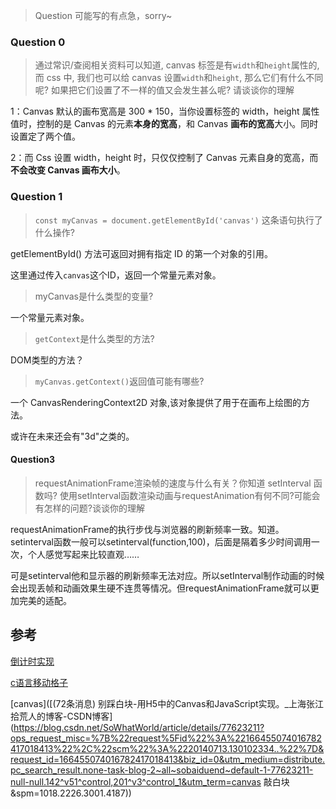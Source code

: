 > Question 可能写的有点急，sorry~

### Question 0

>通过常识/查阅相关资料可以知道, canvas 标签是有`width`和`height`属性的, 而 css 中, 我们也可以给 canvas 设置`width`和`height`, 那么它们有什么不同呢? 如果把它们设置了不一样的值又会发生甚么呢? 请谈谈你的理解

1：Canvas 默认的画布宽高是 300 * 150，当你设置标签的 width，height 属性值时，控制的是 Canvas 的元素**本身的宽高**，和 Canvas **画布的宽高**大小。同时设置定了两个值。

2：而 Css 设置 width，height 时，只仅仅控制了 Canvas 元素自身的宽高，而**不会改变 Canvas 画布大小**。

### Question 1

> `const myCanvas = document.getElementById('canvas')` 这条语句执行了什么操作?

getElementById() 方法可返回对拥有指定 ID 的第一个对象的引用。

这里通过传入`canvas`这个ID，返回一个常量元素对象。

> myCanvas是什么类型的变量?

一个常量元素对象。

> `getContext`是什么类型的方法?

DOM类型的方法？

> `myCanvas.getContext()`返回值可能有哪些?

一个 CanvasRenderingContext2D 对象,该对象提供了用于在画布上绘图的方法。

或许在未来还会有"3d"之类的。

#### Question3

> requestAnimationFrame渲染帧的速度与什么有关？你知道 setInterval 函数吗? 使用setInterval函数渲染动画与requestAnimation有何不同?可能会有怎样的问题?谈谈你的理解 

requestAnimationFrame的执行步伐与浏览器的刷新频率一致。知道。setinterval函数一般可以setinterval(function,100)，后面是隔着多少时间调用一次，个人感觉写起来比较直观……

可是setinterval他和显示器的刷新频率无法对应。所以setInterval制作动画的时候会出现丢帧和动画效果生硬不连贯等情况。但requestAnimationFrame就可以更加完美的适配。

## 参考

[倒计时实现](https://zhuanlan.zhihu.com/p/408634143)

[c语言移动格子](https://blog.csdn.net/qq_42366672/article/details/121381172?ops_request_misc=%257B%2522request%255Fid%2522%253A%2522166443817616782427410402%2522%252C%2522scm%2522%253A%252220140713.130102334..%2522%257D&request_id=166443817616782427410402&biz_id=0&utm_medium=distribute.pc_search_result.none-task-blog-2~all~top_positive~default-1-121381172-null-null.142)

[canvas]([(72条消息) 别踩白块-用H5中的Canvas和JavaScript实现。_上海张江拾荒人的博客-CSDN博客](https://blog.csdn.net/SoWhatWorld/article/details/77623211?ops_request_misc=%7B%22request%5Fid%22%3A%22166455074016782417018413%22%2C%22scm%22%3A%2220140713.130102334..%22%7D&request_id=166455074016782417018413&biz_id=0&utm_medium=distribute.pc_search_result.none-task-blog-2~all~sobaiduend~default-1-77623211-null-null.142^v51^control,201^v3^control_1&utm_term=canvas 敲白块&spm=1018.2226.3001.4187))